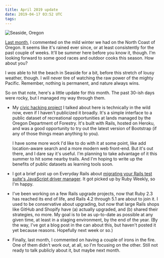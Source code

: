```yaml
---
title: April 2019 update
date: 2019-04-17 03:52 UTC
tags:
---
```


![Seaside, Oregon](/images/content/beach-seaside.jpg)

[Last month](/posts/2019/03/march-2019.html), I commented on the mild winter we had on the North Coast of Oregon. It seems like it's rained ever since, or at least consistently for the past couple of weeks. It'll be summer here before you know it, though. I'm looking forward to some good races and outdoor cooks this season. How about you?

I _was_ able to hit the beach in Seaside for a bit, before this stretch of lousy weather, though. I will never tire of watching the raw power of the mighty Pacific. Remember, nothing is permanent, and nature always wins.

So on that note, here's a little update for _this_ month. The past 30-ish days were rocky, but I managed my way through them.

- My [civic hacking project](https://odfrec.herokuapp.com) I talked about here is technically in the wild now, even if I haven't publicized it broadly. It's a simple interface to a public dataset of recreational opportunities at lands managed by the Oregon Department of Forestry. It's built with Rails, hosted on Heroku, and was a good opportunity to try out the latest version of Bootstrap (if any of those things mean anything to you).

  I have some more work I'd like to do with it at some point, like add location-aware search and a more modern web front-end. But it's out there, and I dare say it's useful. I'm planning to take advantage of it this summer to hit some nearby trails. And I'm hoping to write up the benefits of public datasets as learning tools soon.

- I got a brief post up on Everyday Rails about [migrating your Rails test suite's JavaScript driver manager](https://everydayrails.com/2019/04/09/chromedriver-helper-webdrivers.html). It got picked up by Ruby Weekly, so I'm happy.

- I've been working on a few Rails upgrade projects, now that Ruby 2.3 has reached its end of life, and Rails 4.2 through 5.1 are about to join it. I used to be conservative about upgrading, but now that large Rails shops like GitHub and Shopify have (a) actually upgraded, and (b) shared their strategies, no more. My goal is to be as up-to-date as possible at any given time, at least in a staging environment, by the end of the year. (By the way, I've got a blog post in the can about this, but haven't posted it yet because reasons. Hopefully next week or so.)

- Finally, last month, I commented on having a couple of irons in the fire. One of them didn't work out, at all, so I'm focusing on the other. Still not ready to talk publicly about it, but maybe next month.
